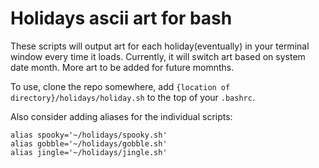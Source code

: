 # Holidays ascii art for bash

These scripts will output art for each holiday(eventually) in your terminal window every time it loads.  Currently, it will switch art based on system date month.  More art to be added for future momnths.

To use, clone the repo somewhere, add `{location of directory}/holidays/holiday.sh` to the top of your `.bashrc`.

Also consider adding aliases for the individual scripts:
```
alias spooky='~/holidays/spooky.sh'
alias gobble='~/holidays/gobble.sh'
alias jingle='~/holidays/jingle.sh'
```
